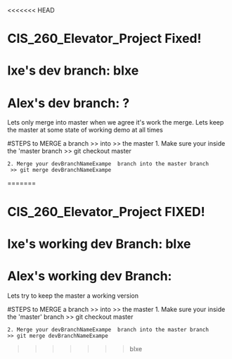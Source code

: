 <<<<<<< HEAD
# CIS_260_Elevator_Project Fixed!

# Ixe's dev branch: bIxe
# Alex's dev branch: ?

Lets only merge into master when we agree it's work the merge. 
Lets keep the master at some state of working demo at all times

#STEPS to MERGE a branch >> into >> the master
	1. Make sure your inside the 'master branch
	 >>  git checkout master
	
	2. Merge your devBranchNameExampe  branch into the master branch
     >> git merge devBranchNameExampe 

=======
# CIS_260_Elevator_Project  FIXED!

# Ixe's working dev Branch: bIxe
# Alex's working dev Branch:




Lets try to keep the master a working version

#STEPS to MERGE a branch >> into >> the master
	1. Make sure your inside the 'master' branch
	>> git checkout master
	
	2. Merge your devBranchNameExampe  branch into the master branch
	>> git merge devBranchNameExampe 

	
>>>>>>> bIxe
